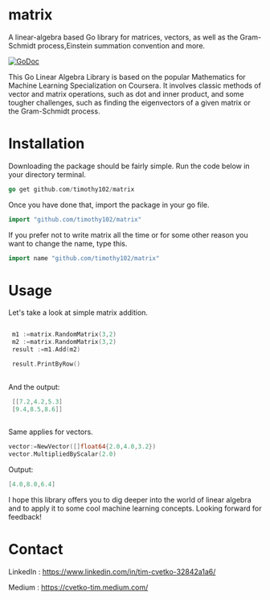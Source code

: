 # matrix
A linear-algebra based Go library for matrices, vectors, as well as the Gram-Schmidt process,Einstein summation convention and more.


[![GoDoc](https://godoc.org/github.com/Timothy102/matrix?status.svg)](https://godoc.org/github.com/Timothy102/matrix)

This Go Linear Algebra Library is based on the popular Mathematics for Machine Learning Specialization on Coursera. It involves classic methods of vector and matrix operations, such as dot and inner product, and some tougher challenges, such as finding the eigenvectors of a given matrix or the Gram-Schmidt process.



# Installation
Downloading the package should be fairly simple. Run the code below in your directory terminal.
```go
go get github.com/timothy102/matrix
```
Once you have done that, import the package in your go file.
```go
import "github.com/timothy102/matrix"
```
If you prefer not to write matrix all the time or for some other reason you want to change the name, type this.
```go
import name "github.com/timothy102/matrix"
```

# Usage
Let's take a look at simple matrix addition. 
 ```go

  m1 :=matrix.RandomMatrix(3,2)
  m2 :=matrix.RandomMatrix(3,2) 
  result :=m1.Add(m2)

  result.PrintByRow()
  
 ```
 And the output:
 ```go
  [[7.2,4.2,5.3]
  [9.4,8.5,8.6]]
  
 ```
 
 Same applies for vectors.
 
 ```go
 vector:=NewVector([]float64{2.0,4.0,3.2})
 vector.MultipliedByScalar(2.0)
 ```
 Output:
 ```go
 [4.0,8.0,6.4]
 ```
 
 
I hope this library offers you to dig deeper into the world of linear algebra and to apply it to some cool machine learning concepts.
Looking forward for feedback!
 
 
# Contact

LinkedIn : https://www.linkedin.com/in/tim-cvetko-32842a1a6/

Medium : https://cvetko-tim.medium.com/
 
